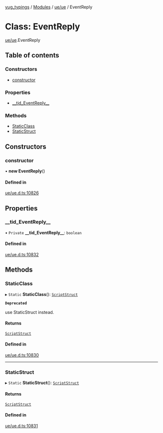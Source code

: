 [yug_typings](../README.md) / [Modules](../modules.md) / [ue/ue](../modules/ue_ue.md) / EventReply

# Class: EventReply

[ue/ue](../modules/ue_ue.md).EventReply

## Table of contents

### Constructors

- [constructor](ue_ue.EventReply.md#constructor)

### Properties

- [\_\_tid\_EventReply\_\_](ue_ue.EventReply.md#__tid_eventreply__)

### Methods

- [StaticClass](ue_ue.EventReply.md#staticclass)
- [StaticStruct](ue_ue.EventReply.md#staticstruct)

## Constructors

### constructor

• **new EventReply**()

#### Defined in

[ue/ue.d.ts:10826](https://github.com/YugMetaverse/yug_typings/blob/b7d9b19/ue/ue.d.ts#L10826)

## Properties

### \_\_tid\_EventReply\_\_

• `Private` **\_\_tid\_EventReply\_\_**: `boolean`

#### Defined in

[ue/ue.d.ts:10832](https://github.com/YugMetaverse/yug_typings/blob/b7d9b19/ue/ue.d.ts#L10832)

## Methods

### StaticClass

▸ `Static` **StaticClass**(): [`ScriptStruct`](ue_ue.ScriptStruct.md)

**`Deprecated`**

use StaticStruct instead.

#### Returns

[`ScriptStruct`](ue_ue.ScriptStruct.md)

#### Defined in

[ue/ue.d.ts:10830](https://github.com/YugMetaverse/yug_typings/blob/b7d9b19/ue/ue.d.ts#L10830)

___

### StaticStruct

▸ `Static` **StaticStruct**(): [`ScriptStruct`](ue_ue.ScriptStruct.md)

#### Returns

[`ScriptStruct`](ue_ue.ScriptStruct.md)

#### Defined in

[ue/ue.d.ts:10831](https://github.com/YugMetaverse/yug_typings/blob/b7d9b19/ue/ue.d.ts#L10831)
